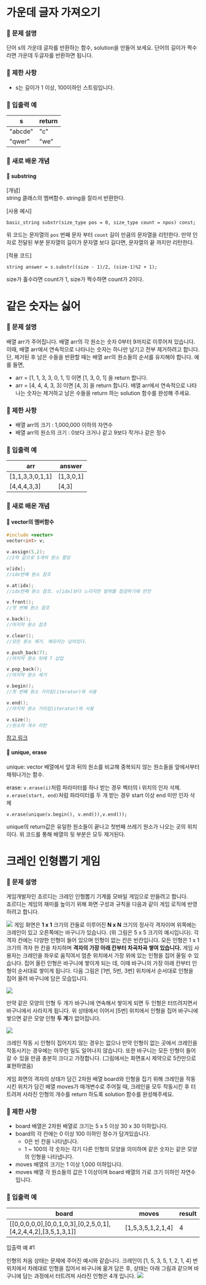 # 가운데 글자 가져오기
### 📍 문제 설명
단어 s의 가운데 글자를 반환하는 함수, solution을 만들어 보세요. 단어의 길이가 짝수라면 가운데 두글자를 반환하면 됩니다.

### 📍 제한 사항
* s는 길이가 1 이상, 100이하인 스트링입니다.

### 📍 입출력 예
|s|return|
|---|---|
|"abcde"|"c"|
|"qwer"|"we"|

### 📍 새로 배운 개념
#### 📝  substring
[개념]<br/>
string 클래스의 멤버함수. string을 잘라서 반환한다.

[사용 예시]
```
basic_string substr(size_type pos = 0, size_type count = npos) const;
```
위 코드는 문자열의 `pos` 번째 문자 부터 `count` 길이 만큼의 문자열을 리턴한다. 만약 인자로 전달된 부분 문자열의 길이가 문자열 보다 길다면, 문자열의 끝 까지만 리턴한다.

[적용 코드]
```
string answer = s.substr((size - 1)/2, (size-1)%2 + 1);
```
size가 홀수라면 count가 1, size가 짝수하면 count가 2이다.

# 같은 숫자는 싫어
### 📍 문제 설명
배열 arr가 주어집니다. 배열 arr의 각 원소는 숫자 0부터 9까지로 이루어져 있습니다. 이때, 배열 arr에서 연속적으로 나타나는 숫자는 하나만 남기고 전부 제거하려고 합니다. 단, 제거된 후 남은 수들을 반환할 때는 배열 arr의 원소들의 순서를 유지해야 합니다. 예를 들면,

* arr = [1, 1, 3, 3, 0, 1, 1] 이면 [1, 3, 0, 1] 을 return 합니다.
* arr = [4, 4, 4, 3, 3] 이면 [4, 3] 을 return 합니다.
배열 arr에서 연속적으로 나타나는 숫자는 제거하고 남은 수들을 return 하는 solution 함수를 완성해 주세요.
### 📍 제한 사항
* 배열 arr의 크기 : 1,000,000 이하의 자연수
* 배열 arr의 원소의 크기 : 0보다 크거나 같고 9보다 작거나 같은 정수

### 📍 입출력 예
|arr|answer|
|---|---|
|[1,1,3,3,0,1,1]|[1,3,0,1]|
|[4,4,4,3,3]|[4,3]|

### 📍 새로 배운 개념

#### 📝  vector의 멤버함수
```c++
#include <vector>
vector<int> v; 

v.assign(5,2);
//2의 값으로 5개의 원소 할당

v[idx];
//idx번째 원소 참조

v.at(idx);
//idx번째 원소 참조. v[idx]보다 느리지만 범위를 점검하기에 안전

v.front();
//첫 번째 원소 참조

v.back();
//마지막 원소 참조

v.clear();
//모든 원소 제거. 메모리는 남아있다.

v.push_back(7);
//마지막 원소 뒤에 7 삽입

v.pop_back();
//마지막 원소 제거

v.begin();
//첫 번째 원소 가리킴(iterator)와 사용

v.end();
//마지막 원소 가리킴(iterator)와 사용

v.size();
//원소의 개수 리턴
```
[참고 링크](https://blockdmask.tistory.com/70)


#### 📝  unique, erase

unique: vector 배열에서 앞과 뒤의 원소를 비교해 중복되지 않는 원소들을 앞에서부터 채워나가는 함수.  

erase:
`v.erase(i)`처럼 파라미터를 하나 받는 경우 벡터의 i 위치의 인자 삭제. `v.erase(start, end)`처럼 파라미터를 두 개 받는 경우 start 이상 end 미만 인자 삭제

```
v.erase(unique(v.begin(), v.end()),v.end());
```
unique의 return값은 유일한 원소들이 끝나고 첫번째 쓰레기 원소가 나오는 곳의 위치이다. 위 코드를 통해 배열의 뒷 부분은 모두 제거된다.

# 크레인 인형뽑기 게임
### 📍 문제 설명
게임개발자인 죠르디는 크레인 인형뽑기 기계를 모바일 게임으로 만들려고 합니다.<br/>
죠르디는 게임의 재미를 높이기 위해 화면 구성과 규칙을 다음과 같이 게임 로직에 반영하려고 합니다.

![](https://images.velog.io/images/kji990607/post/46ca9aa2-8cf8-414e-9c37-3cf500b50514/image.png)
게임 화면은 **1 x 1** 크기의 칸들로 이루어진 **N x N** 크기의 정사각 격자이며 위쪽에는 크레인이 있고 오른쪽에는 바구니가 있습니다. (위 그림은 5 x 5 크기의 예시입니다). 각 격자 칸에는 다양한 인형이 들어 있으며 인형이 없는 칸은 빈칸입니다. 모든 인형은 1 x 1 크기의 격자 한 칸을 차지하며 **격자의 가장 아래 칸부터 차곡차곡 쌓여 있습니다.** 게임 사용자는 크레인을 좌우로 움직여서 멈춘 위치에서 가장 위에 있는 인형을 집어 올릴 수 있습니다. 집어 올린 인형은 바구니에 쌓이게 되는 데, 이때 바구니의 가장 아래 칸부터 인형이 순서대로 쌓이게 됩니다. 다음 그림은 [1번, 5번, 3번] 위치에서 순서대로 인형을 집어 올려 바구니에 담은 모습입니다.

![](https://images.velog.io/images/kji990607/post/86b074ee-97c5-4a3b-9f6a-0f9cf620afb0/image.png)

만약 같은 모양의 인형 두 개가 바구니에 연속해서 쌓이게 되면 두 인형은 터뜨려지면서 바구니에서 사라지게 됩니다. 위 상태에서 이어서 [5번] 위치에서 인형을 집어 바구니에 쌓으면 같은 모양 인형 **두 개**가 없어집니다.

![](https://grepp-programmers.s3.ap-northeast-2.amazonaws.com/files/production/8569d736-091e-4771-b2d3-7a6e95a20c22/crane_game_103.gif)

크레인 작동 시 인형이 집어지지 않는 경우는 없으나 만약 인형이 없는 곳에서 크레인을 작동시키는 경우에는 아무런 일도 일어나지 않습니다. 또한 바구니는 모든 인형이 들어갈 수 있을 만큼 충분히 크다고 가정합니다. (그림에서는 화면표시 제약으로 5칸만으로 표현하였음)

게임 화면의 격자의 상태가 담긴 2차원 배열 board와 인형을 집기 위해 크레인을 작동시킨 위치가 담긴 배열 moves가 매개변수로 주어질 때, 크레인을 모두 작동시킨 후 터트려져 사라진 인형의 개수를 return 하도록 solution 함수를 완성해주세요.

### 📍 제한 사항
* board 배열은 2차원 배열로 크기는 5 x 5 이상 30 x 30 이하입니다.
* board의 각 칸에는 0 이상 100 이하인 정수가 담겨있습니다.
    * 0은 빈 칸을 나타냅니다.
    * 1 ~ 100의 각 숫자는 각기 다른 인형의 모양을 의미하며 같은 숫자는 같은 모양의 인형을 나타냅니다.
* moves 배열의 크기는 1 이상 1,000 이하입니다.
* moves 배열 각 원소들의 값은 1 이상이며 board 배열의 가로 크기 이하인 자연수입니다.

### 📍 입출력 예
|board|moves|result
|---|---|---
|[[0,0,0,0,0],[0,0,1,0,3],[0,2,5,0,1],[4,2,4,4,2],[3,5,1,3,1]]|[1,5,3,5,1,2,1,4]|4

입출력 예 #1

인형의 처음 상태는 문제에 주어진 예시와 같습니다. 크레인이 [1, 5, 3, 5, 1, 2, 1, 4] 번 위치에서 차례대로 인형을 집어서 바구니에 옮겨 담은 후, 상태는 아래 그림과 같으며 바구니에 담는 과정에서 터트려져 사라진 인형은 4개 입니다.
![](https://images.velog.io/images/kji990607/post/6bc4caa8-35f4-466f-9533-cd6e520d432a/image.png)